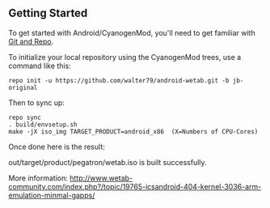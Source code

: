 

Getting Started
---------------

To get started with Android/CyanogenMod, you'll need to get
familiar with [Git and Repo](http://source.android.com/download/using-repo).

To initialize your local repository using the CyanogenMod trees, use a command like this:

    repo init -u https://github.com/walter79/android-wetab.git -b jb-original

Then to sync up:

    repo sync 
    . build/envsetup.sh
    make -jX iso_img TARGET_PRODUCT=android_x86  (X=Numbers of CPU-Cores)



Once done here is the result:

out/target/product/pegatron/wetab.iso is built successfully.


More information: http://www.wetab-community.com/index.php?/topic/19765-icsandroid-404-kernel-3036-arm-emulation-minmal-gapps/
